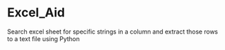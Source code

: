 # Excel_Aid
Search excel sheet for specific strings in a column and extract those rows to a text file using Python
